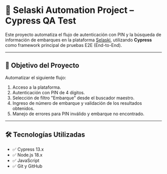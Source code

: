 # 🚀 Selaski Automation Project – Cypress QA Test

Este proyecto automatiza el flujo de autenticación con PIN y la búsqueda de información de embarques en la plataforma [Selaski](https://www.selaski.com/public/reports/shared?token=28b8140da2164226f7d1ab0626547985903b), utilizando **Cypress** como framework principal de pruebas E2E (End-to-End).

---

## 🧪 Objetivo del Proyecto

Automatizar el siguiente flujo:

1. Acceso a la plataforma.
2. Autenticación con PIN de 4 dígitos.
3. Selección de filtro "Embarque" desde el buscador maestro.
4. Ingreso de número de embarque y validación de los resultados obtenidos.
5. Manejo de errores para PIN inválido y embarque no encontrado.

---

## 🛠️ Tecnologías Utilizadas

- ✅ Cypress 13.x
- ✅ Node.js 18.x
- ✅ JavaScript
- ✅ Git y GitHub




                    

